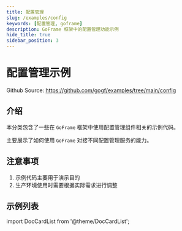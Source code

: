 ```yaml
---
title: 配置管理
slug: /examples/config
keywords: [配置管理, goframe]
description: GoFrame 框架中的配置管理功能示例
hide_title: true
sidebar_position: 3
---
```


# 配置管理示例

Github Source: https://github.com/gogf/examples/tree/main/config


## 介绍

本分类包含了一些在 `GoFrame` 框架中使用配置管理组件相关的示例代码。

主要展示了如何使用 `GoFrame` 对接不同配置管理服务的能力。

## 注意事项

1. 示例代码主要用于演示目的
2. 生产环境使用时需要根据实际需求进行调整

## 示例列表

import DocCardList from '@theme/DocCardList';

<DocCardList />
